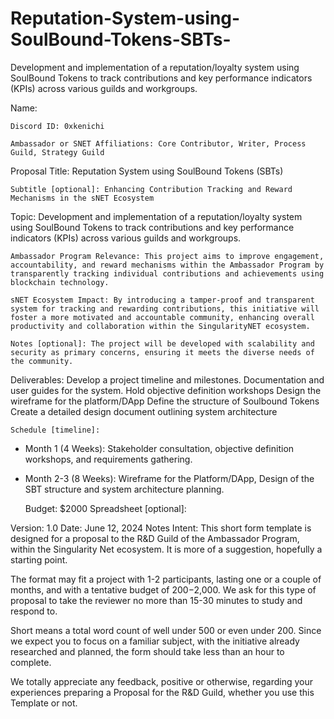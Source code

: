 # Reputation-System-using-SoulBound-Tokens-SBTs-
Development and implementation of a reputation/loyalty system using SoulBound Tokens to track contributions and key performance indicators (KPIs) across various guilds and workgroups.


Name:

    Discord ID: 0xkenichi

    Ambassador or SNET Affiliations: Core Contributor, Writer, Process Guild, Strategy Guild


Proposal Title: Reputation System using SoulBound Tokens (SBTs)

    Subtitle [optional]: Enhancing Contribution Tracking and Reward Mechanisms in the sNET Ecosystem


Topic: Development and implementation of a reputation/loyalty system using SoulBound Tokens to track contributions and key performance indicators (KPIs) across various guilds and workgroups.

    Ambassador Program Relevance: This project aims to improve engagement, accountability, and reward mechanisms within the Ambassador Program by transparently tracking individual contributions and achievements using blockchain technology.

    sNET Ecosystem Impact: By introducing a tamper-proof and transparent system for tracking and rewarding contributions, this initiative will foster a more motivated and accountable community, enhancing overall productivity and collaboration within the SingularityNET ecosystem.

    Notes [optional]: The project will be developed with scalability and security as primary concerns, ensuring it meets the diverse needs of the community.


Deliverables: 
Develop a project timeline and milestones.
Documentation and user guides for the system.
Hold objective definition workshops
Design the wireframe for the platform/DApp
Define the structure of Soulbound Tokens
Create a detailed design document outlining system architecture

    Schedule [timeline]: 
- Month 1 (4 Weeks): Stakeholder consultation, objective definition workshops, and requirements gathering. 
- Month 2-3 (8 Weeks): Wireframe for the Platform/DApp, Design of the SBT structure and system architecture planning.

    Budget: $2000
	Spreadsheet [optional]: 

Version: 1.0
    Date: June 12, 2024
Notes
Intent: This short form template is designed for a proposal to the R&D Guild of the Ambassador Program, within the Singularity Net ecosystem. It is more of a suggestion, hopefully a starting point.

The format may fit a project with 1-2 participants, lasting one or a couple of months, and with a tentative budget of $200-$2,000. We ask for this type of proposal to take the reviewer no more than 15-30 minutes to study and respond to.  

Short means a total word count of well under 500 or even under 200. Since we expect you to focus on a familiar subject, with the initiative already researched and planned, the form should take less than an hour to complete.

We totally appreciate any feedback, positive or otherwise, regarding your experiences preparing a Proposal for the R&D Guild, whether you use this Template or not.


